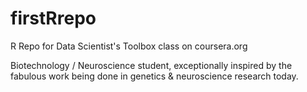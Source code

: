 firstRrepo
==========

R Repo for Data Scientist's Toolbox class on coursera.org

Biotechnology / Neuroscience student, exceptionally inspired by the fabulous work being done in genetics & neuroscience research today.
